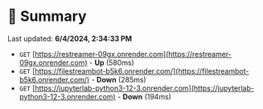 # 📖 Summary
Last updated: **6/4/2024, 2:34:33 PM**

- `GET` [https://restreamer-09gx.onrender.com](https://restreamer-09gx.onrender.com) - **Up** (580ms)
- `GET` [https://filestreambot-b5k6.onrender.com/](https://filestreambot-b5k6.onrender.com/) - **Down** (285ms)
- `GET` [https://jupyterlab-python3-12-3.onrender.com](https://jupyterlab-python3-12-3.onrender.com) - **Down** (194ms)
